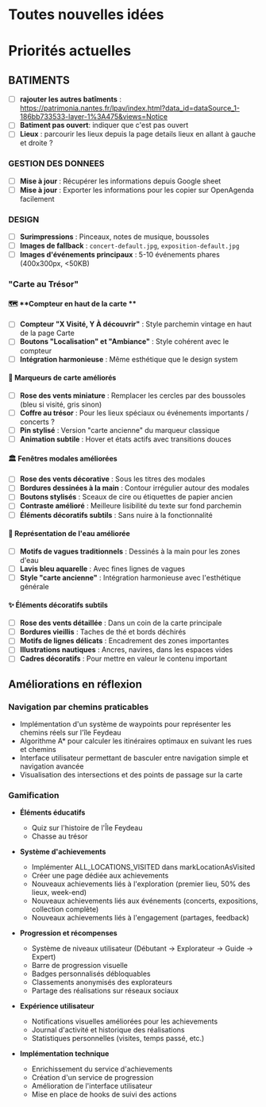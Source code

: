 # Toutes nouvelles idées

# Priorités actuelles

## BATIMENTS

- [ ] **rajouter les autres batîments** : https://patrimonia.nantes.fr/lpav/index.html?data_id=dataSource_1-186bb733533-layer-1%3A475&views=Notice
- [ ] **Batiment pas ouvert**: indiquer que c'est pas ouvert
- [ ] **Lieux** : parcourir les lieux depuis la page details lieux en allant à gauche et droite ?

### GESTION DES DONNEES

- [ ] **Mise à jour** : Récupérer les informations depuis Google sheet
- [ ] **Mise à jour** : Exporter les informations pour les copier sur OpenAgenda facilement

### DESIGN

- [ ] **Surimpressions** : Pinceaux, notes de musique, boussoles
- [ ] **Images de fallback** : `concert-default.jpg`, `exposition-default.jpg`
- [ ] **Images d'événements principaux** : 5-10 événements phares (400x300px, <50KB)

### "Carte au Trésor"

#### 🗺️ **Compteur en haut de la carte **
- [ ] **Compteur "X Visité, Y À découvrir"** : Style parchemin vintage en haut de la page Carte
- [ ] **Boutons "Localisation" et "Ambiance"** : Style cohérent avec le compteur
- [ ] **Intégration harmonieuse** : Même esthétique que le design system

#### 🎨 **Marqueurs de carte améliorés**
- [ ] **Rose des vents miniature** : Remplacer les cercles par des boussoles (bleu si visité, gris sinon)
- [ ] **Coffre au trésor** : Pour les lieux spéciaux ou événements importants / concerts ?
- [ ] **Pin stylisé** : Version "carte ancienne" du marqueur classique
- [ ] **Animation subtile** : Hover et états actifs avec transitions douces

#### 🏛️ **Fenêtres modales améliorées**
- [ ] **Rose des vents décorative** : Sous les titres des modales
- [ ] **Bordures dessinées à la main** : Contour irrégulier autour des modales
- [ ] **Boutons stylisés** : Sceaux de cire ou étiquettes de papier ancien
- [ ] **Contraste amélioré** : Meilleure lisibilité du texte sur fond parchemin
- [ ] **Éléments décoratifs subtils** : Sans nuire à la fonctionnalité

#### 🌊 **Représentation de l'eau améliorée**
- [ ] **Motifs de vagues traditionnels** : Dessinés à la main pour les zones d'eau
- [ ] **Lavis bleu aquarelle** : Avec fines lignes de vagues
- [ ] **Style "carte ancienne"** : Intégration harmonieuse avec l'esthétique générale

#### ✨ **Éléments décoratifs subtils**
- [ ] **Rose des vents détaillée** : Dans un coin de la carte principale
- [ ] **Bordures vieillis** : Taches de thé et bords déchirés
- [ ] **Motifs de lignes délicats** : Encadrement des zones importantes
- [ ] **Illustrations nautiques** : Ancres, navires, dans les espaces vides
- [ ] **Cadres décoratifs** : Pour mettre en valeur le contenu important

## Améliorations en réflexion

### Navigation par chemins praticables

- Implémentation d'un système de waypoints pour représenter les chemins réels sur l'île Feydeau
- Algorithme A\* pour calculer les itinéraires optimaux en suivant les rues et chemins
- Interface utilisateur permettant de basculer entre navigation simple et navigation avancée
- Visualisation des intersections et des points de passage sur la carte

### Gamification

- **Éléments éducatifs**

  - Quiz sur l'histoire de l'Île Feydeau
  - Chasse au trésor

- **Système d'achievements**

  - Implémenter ALL_LOCATIONS_VISITED dans markLocationAsVisited
  - Créer une page dédiée aux achievements
  - Nouveaux achievements liés à l'exploration (premier lieu, 50% des lieux, week-end)
  - Nouveaux achievements liés aux événements (concerts, expositions, collection complète)
  - Nouveaux achievements liés à l'engagement (partages, feedback)

- **Progression et récompenses**

  - Système de niveaux utilisateur (Débutant → Explorateur → Guide → Expert)
  - Barre de progression visuelle
  - Badges personnalisés débloquables
  - Classements anonymisés des explorateurs
  - Partage des réalisations sur réseaux sociaux

- **Expérience utilisateur**

  - Notifications visuelles améliorées pour les achievements
  - Journal d'activité et historique des réalisations
  - Statistiques personnelles (visites, temps passé, etc.)

- **Implémentation technique**
  - Enrichissement du service d'achievements
  - Création d'un service de progression
  - Amélioration de l'interface utilisateur
  - Mise en place de hooks de suivi des actions

